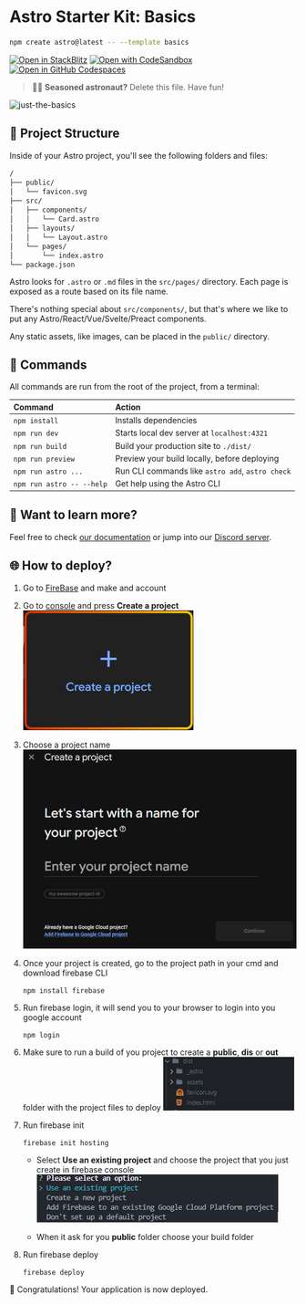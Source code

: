 # Astro Starter Kit: Basics

```sh
npm create astro@latest -- --template basics
```

[![Open in StackBlitz](https://developer.stackblitz.com/img/open_in_stackblitz.svg)](https://stackblitz.com/github/withastro/astro/tree/latest/examples/basics)
[![Open with CodeSandbox](https://assets.codesandbox.io/github/button-edit-lime.svg)](https://codesandbox.io/p/sandbox/github/withastro/astro/tree/latest/examples/basics)
[![Open in GitHub Codespaces](https://github.com/codespaces/badge.svg)](https://codespaces.new/withastro/astro?devcontainer_path=.devcontainer/basics/devcontainer.json)

> 🧑‍🚀 **Seasoned astronaut?** Delete this file. Have fun!

![just-the-basics](https://github.com/withastro/astro/assets/2244813/a0a5533c-a856-4198-8470-2d67b1d7c554)

## 🚀 Project Structure

Inside of your Astro project, you'll see the following folders and files:

```text
/
├── public/
│   └── favicon.svg
├── src/
│   ├── components/
│   │   └── Card.astro
│   ├── layouts/
│   │   └── Layout.astro
│   └── pages/
│       └── index.astro
└── package.json
```

Astro looks for `.astro` or `.md` files in the `src/pages/` directory. Each page is exposed as a route based on its file name.

There's nothing special about `src/components/`, but that's where we like to put any Astro/React/Vue/Svelte/Preact components.

Any static assets, like images, can be placed in the `public/` directory.

## 🧞 Commands

All commands are run from the root of the project, from a terminal:

| Command                   | Action                                           |
| :------------------------ | :----------------------------------------------- |
| `npm install`             | Installs dependencies                            |
| `npm run dev`             | Starts local dev server at `localhost:4321`      |
| `npm run build`           | Build your production site to `./dist/`          |
| `npm run preview`         | Preview your build locally, before deploying     |
| `npm run astro ...`       | Run CLI commands like `astro add`, `astro check` |
| `npm run astro -- --help` | Get help using the Astro CLI                     |

## 👀 Want to learn more?

Feel free to check [our documentation](https://docs.astro.build) or jump into our [Discord server](https://astro.build/chat).


## 🌐 How to deploy?

1. Go to [FireBase](https://firebase.google.com/) and make and account

2. Go to [console](https://console.firebase.google.com/) and press **Create a project**
![create a project button](public/assets/images/markDown/image-2.png)

3. Choose a project name
![Name your project section](public/assets/images/markDown/image-3.png)

4. Once your project is created, go to the project path in your cmd and download firebase CLI
    ```
    npm install firebase
    ```
5. Run firebase login, it will send you to your browser to login into you google account
    ```
    npm login
    ```
6. Make sure to run a build of you project to create a **public**, **dis** or **out** folder with the project files to deploy
![Folder structure](public/assets/images/markDown/image-5.png)

7. Run firebase init
    ```
    firebase init hosting
    ```

    - Select **Use an existing project** and choose the project that you just create in firebase console
    ![Project chosing](public/assets/images/markDown/image-4.png)

    - When it ask for you **public** folder choose your build folder

8. Run firebase deploy
    ```
    firebase deploy
    ```

🎉 Congratulations! Your application is now deployed.